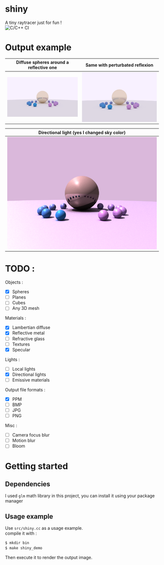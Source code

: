 # shiny
A tiny raytracer just for fun ! <br /> ![C/C++ CI](https://github.com/hazyuun/shiny/workflows/C/C++%20CI/badge.svg)
# Output example
|Diffuse spheres around a reflective one| Same with perturbated reflexion |
|----|----|
|<img src="output/1.png" />|<img src="output/2.png" />|

|Directional light (yes I changed sky color) |
|----|
|<img src="output/3.png" />|
# TODO : 
Objects : 
- [x] Spheres
- [ ] Planes
- [ ] Cubes
- [ ] Any 3D mesh 

Materials :
- [x] Lambertian diffuse
- [x] Reflective metal
- [ ] Refractive glass
- [ ] Textures
- [x] Specular

Lights : 
- [ ] Local lights
- [x] Directional lights
- [ ] Emissive materials

Output file formats :
- [x] PPM 
- [ ] BMP
- [ ] JPG
- [ ] PNG

Misc :
- [ ] Camera focus blur
- [ ] Motion blur
- [ ] Bloom

# Getting started
## Dependencies
I used `glm` math library in this project, you can install it using your package manager
## Usage example
Use `src/shiny.cc` as a usage example.<br />
compile it with :
```bash
$ mkdir bin
$ make shiny_demo
```
Then execute it to render the output image.

